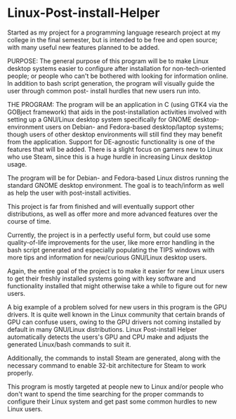 # Linux-Post-install-Helper
Started as my project for a programming language research project at my college in the final semester, but is intended to be free and open source; with many useful new features planned to be added.

PURPOSE: The general purpose of this program will be to make Linux desktop systems easier to configure
after installation for non-tech-oriented people; or people who can't be bothered with looking for information
online. In addition to bash script generation, the program will visually guide the user through common post-
install hurdles that new users run into.

THE PROGRAM: The program will be an application in C (using GTK4 via the GOBject framework) that aids in the
post-installation activities involved with setting up a GNU/Linux desktop system specifically for GNOME
desktop-environment users on Debian- and Fedora-based desktop/laptop systems; though users of other desktop environments will still find they may benefit from the application.  Support for DE-agnostic functionality is one of the features that will be added. There is a slight focus
on gamers new to Linux who use Steam, since this is a huge hurdle in increasing Linux desktop usage.

The program will be for Debian- and Fedora-based Linux distros running the standard GNOME desktop
environment. The goal is to teach/inform as well as help the user with post-install activities.

This project is far from finished and will eventually support other distributions, as well as offer more and more advanced features over the course of time.

Currently, the project is in a perfectly useful form, but could use some quality-of-life improvements for the user, like more error handling in the bash script generated and especially populating the TIPS windows with more tips and information for new/curious GNU/Linux desktop users.

Again, the entire goal of the project is to make it easier for new Linux users to get their freshly installed systems going with key software and functionality installed that might otherwise take a while to figure out for new users.  

A big example of a problem solved for new users in this program is the GPU drivers.  It is quite well known in the Linux community that certain brands of GPU can confuse users, owing to the GPU drivers not coming installed by default in many GNU/Linux distributions.  Linux Post-install Helper automatically detects the users's GPU and CPU make and adjusts the generated Linux/bash commands to suit it.  

Additionally, the commands to install Steam are generated, along with the necessary command to enable 32-bit architecture for Steam to work properly.  

This program is mostly targeted at people new to Linux and/or people who don't want to spend the time searching for the proper commands to configure their Linux system and get past some common hurdles to new Linux users.
